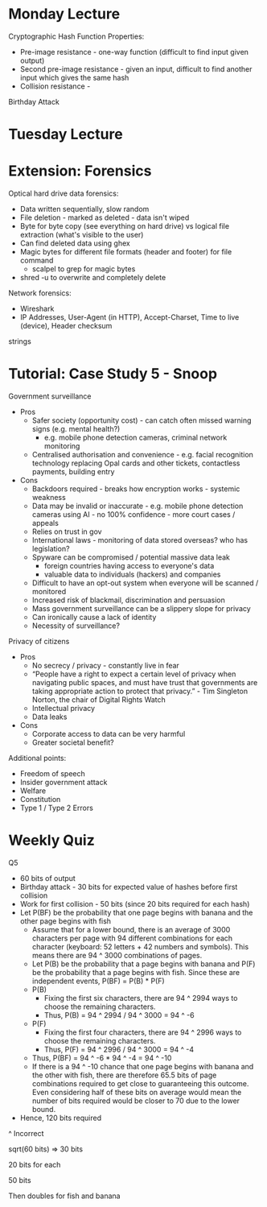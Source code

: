 # Monday Lecture

Cryptographic Hash Function Properties:

- Pre-image resistance - one-way function (difficult to find input given output)
- Second pre-image resistance - given an input, difficult to find another input which gives the same hash
- Collision resistance - 



Birthday Attack



# Tuesday Lecture

# Extension: Forensics

Optical hard drive data forensics:

- Data written sequentially, slow random
- File deletion - marked as deleted - data isn't wiped
- Byte for byte copy (see everything on hard drive) vs logical file extraction (what's visible to the user)
- Can find deleted data using ghex
- Magic bytes for different file formats (header and footer) for file command
  - scalpel to grep for magic bytes
- shred -u to overwrite and completely delete

Network forensics:

- Wireshark
- IP Addresses, User-Agent (in HTTP), Accept-Charset, Time to live (device), Header checksum

 

strings

# Tutorial: Case Study 5 - Snoop

Government surveillance

- Pros
  - Safer society (opportunity cost) - can catch often missed warning signs (e.g. mental health?)
    - e.g. mobile phone detection cameras, criminal network monitoring
  - Centralised authorisation and convenience - e.g. facial recognition technology replacing Opal cards and other tickets, contactless payments, building entry
- Cons
  - Backdoors required - breaks how encryption works - systemic weakness
  - Data may be invalid or inaccurate - e.g. mobile phone detection cameras using AI - no 100% confidence - more court cases / appeals
  - Relies on trust in gov
  - International laws - monitoring of data stored overseas? who has legislation?
  - Spyware can be compromised / potential massive data leak
    - foreign countries having access to everyone's data
    - valuable data to individuals (hackers) and companies
  - Difficult to have an opt-out system when everyone will be scanned / monitored
  - Increased risk of blackmail, discrimination and persuasion
  - Mass government surveillance can be a slippery slope for privacy
  - Can ironically cause a lack of identity
  - Necessity of surveillance?

Privacy of citizens

- Pros
  - No secrecy / privacy - constantly live in fear
  - “People have a right to expect a certain level of privacy when navigating public spaces, and must have trust that governments are taking appropriate action to protect that privacy.” - Tim Singleton Norton, the chair of Digital Rights Watch
  - Intellectual privacy
  - Data leaks
- Cons
  - Corporate access to data can be very harmful
  - Greater societal benefit?

Additional points:

- Freedom of speech
- Insider government attack
- Welfare
- Constitution
- Type 1 / Type 2 Errors



# Weekly Quiz



Q5

- 60 bits of output
- Birthday attack - 30 bits for expected value of hashes before first collision
- Work for first collision - 50 bits (since 20 bits required for each hash)
- Let P(BF) be the probability that one page begins with banana and the other page begins with fish
  - Assume that for a lower bound, there is an average of 3000 characters per page with 94 different combinations for each character (keyboard: 52 letters + 42 numbers and symbols). This means there are 94 ^ 3000 combinations of pages.
  - Let P(B) be the probability that a page begins with banana and P(F) be the probability that a page begins with fish. Since these are independent events, P(BF) = P(B) * P(F)
  - P(B)
    - Fixing the first six characters, there are 94 ^ 2994 ways to choose the remaining characters.
    - Thus, P(B) = 94 ^ 2994 / 94 ^ 3000 = 94 ^ -6
  - P(F)
    - Fixing the first four characters, there are 94 ^ 2996 ways to choose the remaining characters.
    - Thus, P(F) = 94 ^ 2996 / 94 ^ 3000 = 94 ^ -4
  - Thus, P(BF) = 94 ^ -6 * 94 ^ -4 = 94 ^ -10
  - If there is a 94 ^ -10 chance that one page begins with banana and the other with fish, there are therefore 65.5 bits of page combinations required to get close to guaranteeing this outcome. Even considering half of these bits on average would mean the number of bits required would be closer to 70 due to the lower bound. 
- Hence, 120 bits required

^ Incorrect

sqrt(60 bits) => 30 bits

20 bits for each

50 bits

Then doubles for fish and banana





